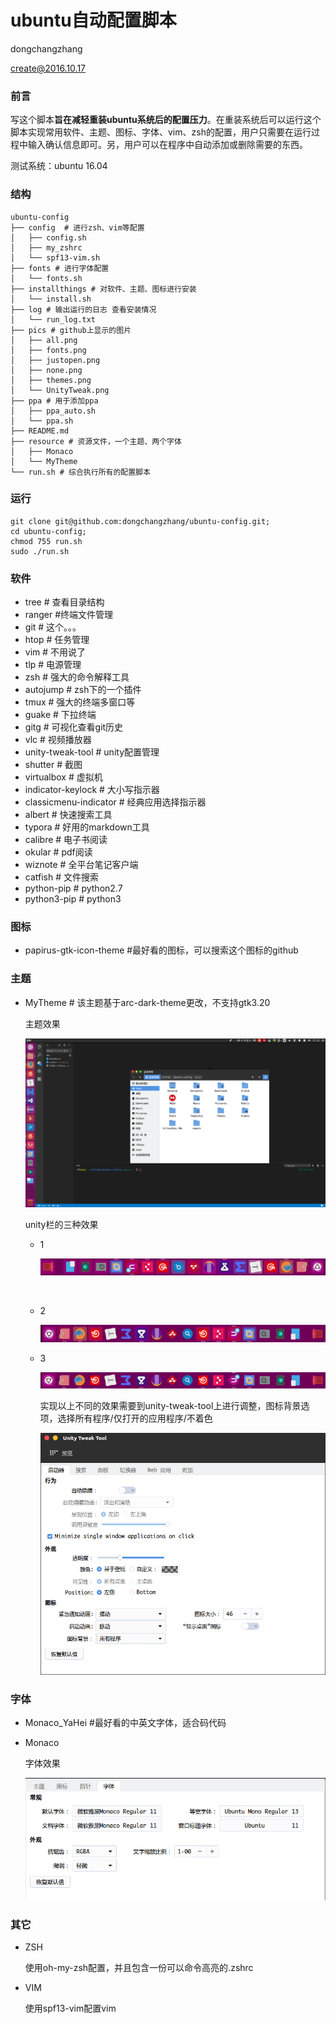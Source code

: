 # ubuntu自动配置脚本
 dongchangzhang 

create@2016.10.17

### 前言

写这个脚本**旨在减轻重装ubuntu系统后的配置压力**。在重装系统后可以运行这个脚本实现常用软件、主题、图标、字体、vim、zsh的配置，用户只需要在运行过程中输入确认信息即可。另，用户可以在程序中自动添加或删除需要的东西。

测试系统：ubuntu 16.04

### 结构

```
ubuntu-config
├── config  # 进行zsh、vim等配置
│   ├── config.sh
│   ├── my_zshrc
│   └── spf13-vim.sh
├── fonts # 进行字体配置
│   └── fonts.sh
├── installthings # 对软件、主题、图标进行安装
│   └── install.sh
├── log # 输出运行的日志 查看安装情况
│   └── run_log.txt
├── pics # github上显示的图片
│   ├── all.png
│   ├── fonts.png
│   ├── justopen.png
│   ├── none.png
│   ├── themes.png
│   └── UnityTweak.png
├── ppa # 用于添加ppa
│   ├── ppa_auto.sh
│   └── ppa.sh
├── README.md
├── resource # 资源文件，一个主题、两个字体
│   ├── Monaco
│   └── MyTheme
└── run.sh # 综合执行所有的配置脚本

```



### 运行

```shell
git clone git@github.com:dongchangzhang/ubuntu-config.git;
cd ubuntu-config;
chmod 755 run.sh
sudo ./run.sh
```

### 软件

* tree       # 查看目录结构
* ranger #终端文件管理
* git        # 这个。。。
* htop    # 任务管理
* vim     # 不用说了
* tlp    # 电源管理
* zsh    # 强大的命令解释工具
* autojump # zsh下的一个插件
* tmux # 强大的终端多窗口等
* guake # 下拉终端
* gitg # 可视化查看git历史
* vlc # 视频播放器
* unity-tweak-tool # unity配置管理
* shutter # 截图
* virtualbox # 虚拟机
* indicator-keylock # 大小写指示器
* classicmenu-indicator # 经典应用选择指示器
* albert # 快速搜索工具
* typora # 好用的markdown工具
* calibre # 电子书阅读
* okular # pdf阅读
* wiznote # 全平台笔记客户端
* catfish # 文件搜索
* python-pip # python2.7
* python3-pip # python3

### 图标

* papirus-gtk-icon-theme #最好看的图标，可以搜索这个图标的github

### 主题

* MyTheme # 该主题基于arc-dark-theme更改，不支持gtk3.20

  主题效果

  ![整体](pics/themes.png)

  unity栏的三种效果

  * 1

    ![all](pics/all.png)

  ​

  * 2

    ![justopen](pics/justopen.png)

  * 3

    ![](pics/none.png)

    实现以上不同的效果需要到unity-tweak-tool上进行调整，图标背景选项，选择所有程序/仅打开的应用程序/不着色

    ![unity-tweal-tool](pics/UnityTweak.png)

### 字体

* Monaco_YaHei #最好看的中英文字体，适合码代码

* Monaco

  字体效果

  ![font](pics/fonts.png)

### 其它

* ZSH

  使用oh-my-zsh配置，并且包含一份可以命令高亮的.zshrc

* VIM

  使用spf13-vim配置vim



